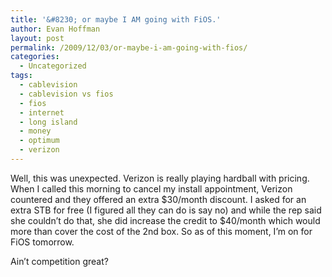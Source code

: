 ```yaml
---
title: '&#8230; or maybe I AM going with FiOS.'
author: Evan Hoffman
layout: post
permalink: /2009/12/03/or-maybe-i-am-going-with-fios/
categories:
  - Uncategorized
tags:
  - cablevision
  - cablevision vs fios
  - fios
  - internet
  - long island
  - money
  - optimum
  - verizon
---
```

Well, this was unexpected. Verizon is really playing hardball with pricing. When I called this morning to cancel my install appointment, Verizon countered and they offered an extra $30/month discount. I asked for an extra STB for free (I figured all they can do is say no) and while the rep said she couldn&#8217;t do that, she did increase the credit to $40/month which would more than cover the cost of the 2nd box. So as of this moment, I&#8217;m on for FiOS tomorrow.

Ain&#8217;t competition great?
